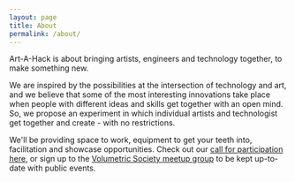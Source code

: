 ```yaml
---
layout: page
title: About
permalink: /about/
---
```


Art-A-Hack is about bringing artists, engineers and technology together, to make something new.

We are inspired by the possibilities at the intersection of technology and art, and we believe that some of the most interesting innovations take place when people with different ideas and skills get together with an open mind. So, we propose an experiment in which individual artists and technologist get together and create - with no restrictions.

We'll be providing space to work, equipment to get your teeth into, facilitation and showcase opportunities. Check out our [call for participation here](/jekyll/update/2014/05/21/call-for-participation-announced/), or sign up to the [Volumetric Society meetup group](http://www.meetup.com/volumetric/) to be kept up-to-date with public events.



